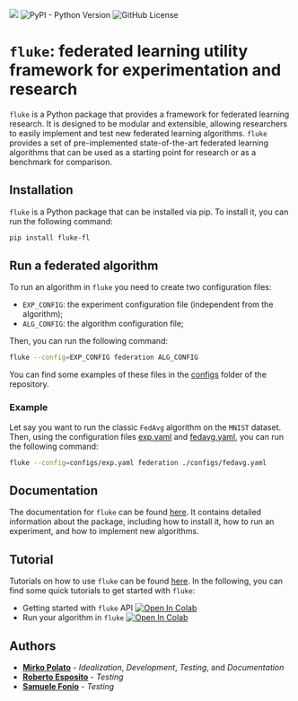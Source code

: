 <a href="https://makgyver.github.io/fluke"><img src="https://img.shields.io/github/actions/workflow/status/makgyver/fluke/doc-publish.yml?style=for-the-badge&label=DOCUMENTATION"/></a>
![PyPI - Python Version](https://img.shields.io/pypi/pyversions/fluke-fl?style=for-the-badge&logo=python&logoColor=yellow)
![GitHub License](https://img.shields.io/github/license/makgyver/fluke?style=for-the-badge)


# **``fluke``**: **f**ederated **l**earning **u**tility framewor**k** for **e**xperimentation and research

``fluke`` is a Python package that provides a framework for federated learning research. It is designed to be modular and extensible, allowing researchers to easily implement and test new federated learning algorithms. ``fluke`` provides a set of pre-implemented state-of-the-art federated learning algorithms that can be used as a starting point for research or as a benchmark for comparison.

## Installation

``fluke`` is a Python package that can be installed via pip. To install it, you can run the following command:

```bash
pip install fluke-fl
```

## Run a federated algorithm

To run an algorithm in ``fluke`` you need to create two configuration files:
- `EXP_CONFIG`: the experiment configuration file (independent from the algorithm);
- `ALG_CONFIG`: the algorithm configuration file;

Then, you can run the following command:

```bash
fluke --config=EXP_CONFIG federation ALG_CONFIG
```

You can find some examples of these files in the [configs](https://github.com/makgyver/fluke/tree/main/configs) folder of the repository.

### Example
Let say you want to run the classic `FedAvg` algorithm on the `MNIST` dataset. Then, using the configuration files [exp.yaml](https://github.com/makgyver/fluke/blob/main/configs/exp.yaml) and [fedavg.yaml](https://github.com/makgyver/fluke/blob/main/configs/fedavg.yaml), you can run the following command:

```bash
fluke --config=configs/exp.yaml federation ./configs/fedavg.yaml
```


## Documentation

The documentation for ``fluke`` can be found [here](https://makgyver.github.io/fluke). It contains detailed information about the package, including how to install it, how to run an experiment, and how to implement new algorithms.

## Tutorial

Tutorials on how to use ``fluke`` can be found [here](https://makgyver.github.io/fluke/tutorial.html). In the following, you can find some quick tutorials to get started with ``fluke``:

- Getting started with `fluke` API [![Open In Colab](https://colab.research.google.com/assets/colab-badge.svg)](https://colab.research.google.com/github/makgyver/fluke/blob/main/tutorials/fluke_quick_api.ipynb)
- Run your algorithm in `fluke` [![Open In Colab](https://colab.research.google.com/assets/colab-badge.svg)](https://colab.research.google.com/github/makgyver/fluke/blob/main/tutorials/fluke_custom_alg.ipynb)


## Authors

- [**Mirko Polato**](https://makgyver.github.io) - *Idealization*, *Development*, *Testing*, and *Documentation*
- [**Roberto Esposito**]() - *Testing*
- [**Samuele Fonio**]() - *Testing*
